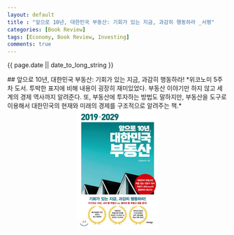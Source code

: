 ```yaml
---
layout: default
title : "앞으로 10년, 대한민국 부동산: 기회가 있는 지금, 과감히 행동하라 _서평"
categories: [Book Review]
tags: [Economy, Book Review, Investing]
comments: true
---
```

<p>{{ page.date || date_to_long_string }} </p>
## 앞으로 10년, 대한민국 부동산: 기회가 있는 지금, 과감히 행동하라!
*위코노미 5주차 도서. 투박한 표지에 비해 내용이 굉장히 재미있었다. 부동산 이야기만 하지 않고 세계의 경제 역사까지 알려준다. 또, 부동산에 투자하는 방법도 말하지만, 부동산을 도구로 이용해서 대한민국의 현재와 미래의 경제를 구조적으로 알려주는 책.*

<center><img src="/assets/img/210206_1.jpeg"></center>

